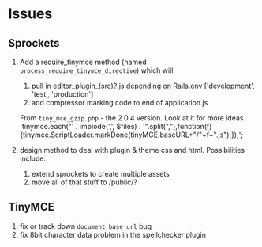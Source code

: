 # Issues

## Sprockets

1. Add a require_tinymce method (named `process_require_tinymce_directive`) which will:
    1. pull in editor_plugin_(src)?.js depending on Rails.env ['development', 'test', 'production']
    2. add compressor marking code to end of application.js

    From `tiny_mce_gzip.php` - the 2.0.4 version. Look at it for more ideas.
    'tinymce.each("' . implode(',', $files) . '".split(","),function(f){tinymce.ScriptLoader.markDone(tinyMCE.baseURL+"/"+f+".js");});';
    
2. design method to deal with plugin & theme css and html. Possibilities include:
    1. extend sprockets to create multiple assets
    2. move all of that stuff to /public/?

## TinyMCE

1. fix or track down `document_base_url` bug
2. fix 8bit character data problem in the spellchecker plugin
